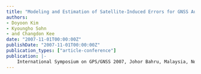 ```yaml
---
title: "Modeling and Estimation of Satellite-Induced Errors for GNSS Augmentation in Korean Region"
authors:
- Doyoon Kim
- Kyoungho Sohn
- and Changdon Kee
date: "2007-11-01T00:00:00Z"
publishDate: "2007-11-01T00:00:00Z"
publication_types: ["article-conference"]
publication: |-
    International Symposium on GPS/GNSS 2007, Johor Bahru, Malaysia, Nov. 2007
---
```

